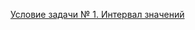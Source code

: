 [Условие задачи № 1. Интервал значений](https://github.com/netology-code/jd-homeworks/tree/video/multithreading/task1)